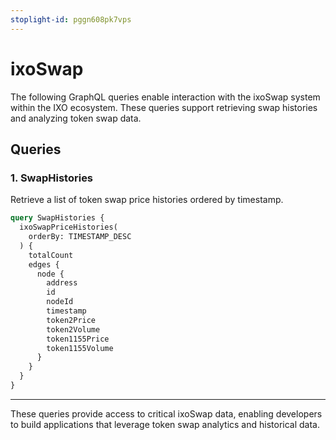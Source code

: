 ```yaml
---
stoplight-id: pggn608pk7vps
---
```


# ixoSwap

The following GraphQL queries enable interaction with the ixoSwap system within the IXO ecosystem. These queries support retrieving swap histories and analyzing token swap data.

## Queries

### 1. **SwapHistories**
Retrieve a list of token swap price histories ordered by timestamp.

```graphql
query SwapHistories {
  ixoSwapPriceHistories(
    orderBy: TIMESTAMP_DESC
  ) {
    totalCount
    edges {
      node {
        address
        id
        nodeId
        timestamp
        token2Price
        token2Volume
        token1155Price
        token1155Volume
      }
    }
  }
}
```

---

These queries provide access to critical ixoSwap data, enabling developers to build applications that leverage token swap analytics and historical data.

